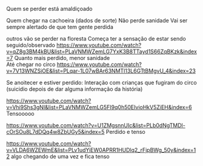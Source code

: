 Quem se perder está amaldiçoado

Quem chegar na cachoeira (dados de sorte)
    Não perde sanidade
    Vai ser sempre alertado de que tem gente perdida


outros vão se perder na floresta
    Começa ter a sensação de estar sendo seguido/observado
    https://www.youtube.com/watch?v=qZ8g3BM4kBU&list=PLaVNMWZemLG7YxK3B8TTayd1S66ZqBKzk&index=7
    Quanto mais perdido, menor sanidade    
    Até chegar no circo
    https://www.youtube.com/watch?v=7V13WNZSiOE&list=PLqar-1L07wBAr63NMTl13L6GTtBMgvU_4&index=23
    
Se anoitecer e estiver perdido:
    Interação com crianças que fugiram do circo (suicidio depois de dar alguma informação da história)
    
https://www.youtube.com/watch?v=Vhi9Shs3gNI&list=PLaVNMWZemLG5FI9q0h50EIvioHkV5ZiEH&index=6
Tensooooo

https://www.youtube.com/watch?v=U1ZMgsnnUIc&list=PLb0dNgTMDl-cOrSOu8L7dDQq4w8ZbUGy5&index=5
Perdido e tenso

https://www.youtube.com/watch?v=VLDA6WZEWmE&list=PLv1udYiEW0APRR1HUDlq2_rFjpBWg_50y&index=12
algo chegando de uma vez e fica tenso
